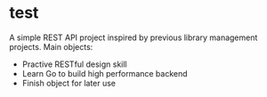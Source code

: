 # test

A simple REST API project inspired by previous library management projects.
Main objects:
- Practive RESTful design skill
- Learn Go to build high performance backend
- Finish object for later use
